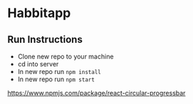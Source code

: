 # Habbitapp

## Run Instructions

- Clone new repo to your machine
- cd into server
- In new repo run `npm install`
- In new repo run `npm start`

https://www.npmjs.com/package/react-circular-progressbar
